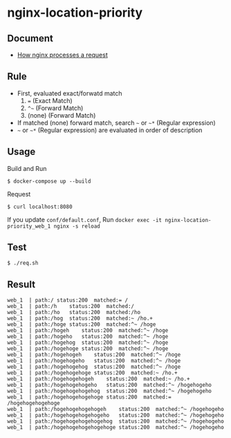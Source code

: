 # nginx-location-priority

## Document
- [How nginx processes a request](http://nginx.org/en/docs/http/request_processing.html)

## Rule
- First, evaluated exact/forwatd match
  1. `=` (Exact Match)
  2. `^~` (Forward Match)
  3. (none) (Forward Match)
- If matched (none) forward match, search `~` or `~*` (Regular expression)
- `~` or `~*` (Regular expression) are evaluated in order of description

## Usage

Build and Run

```
$ docker-compose up --build
```

Request

```
$ curl localhost:8080
```

If you update `conf/default.conf`, Run `docker exec -it nginx-location-priority_web_1 nginx -s reload`

## Test

```
$ ./req.sh
```

## Result

```
web_1  | path:/	status:200	matched:= /
web_1  | path:/h	status:200	matched:/
web_1  | path:/ho	status:200	matched:/ho
web_1  | path:/hog	status:200	matched:~ /ho.+
web_1  | path:/hoge	status:200	matched:^~ /hoge
web_1  | path:/hogeh	status:200	matched:^~ /hoge
web_1  | path:/hogeho	status:200	matched:^~ /hoge
web_1  | path:/hogehog	status:200	matched:^~ /hoge
web_1  | path:/hogehoge	status:200	matched:^~ /hoge
web_1  | path:/hogehogeh	status:200	matched:^~ /hoge
web_1  | path:/hogehogeho	status:200	matched:^~ /hoge
web_1  | path:/hogehogehog	status:200	matched:^~ /hoge
web_1  | path:/hogehogehoge	status:200	matched:~ /ho.+
web_1  | path:/hogehogehogeh	status:200	matched:~ /ho.+
web_1  | path:/hogehogehogeho	status:200	matched:^~ /hogehogeho
web_1  | path:/hogehogehogehog	status:200	matched:^~ /hogehogeho
web_1  | path:/hogehogehogehoge	status:200	matched:= /hogehogehogehoge
web_1  | path:/hogehogehogehogeh	status:200	matched:^~ /hogehogeho
web_1  | path:/hogehogehogehogeho	status:200	matched:^~ /hogehogeho
web_1  | path:/hogehogehogehogehog	status:200	matched:^~ /hogehogeho
web_1  | path:/hogehogehogehogehoge	status:200	matched:^~ /hogehogeho
```
